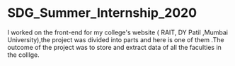 # SDG_Summer_Internship_2020
 I worked on the front-end for my college's website ( RAIT, DY Patil ,Mumbai University),the project was divided into parts and here is one of them .The outcome of the project was to store and extract data of all the faculties in the colllge.
